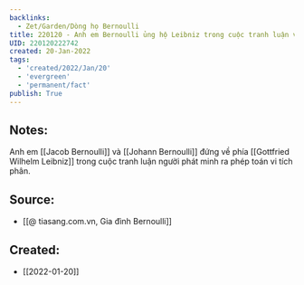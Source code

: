 ```yaml
---
backlinks:
  - Zet/Garden/Dòng họ Bernoulli
title: 220120 - Anh em Bernoulli ủng hộ Leibniz trong cuộc tranh luận với Newton về vi tích phân
UID: 220120222742
created: 20-Jan-2022
tags:
  - 'created/2022/Jan/20'
  - 'evergreen'
  - 'permanent/fact'
publish: True
---
```

## Notes:
Anh em [[Jacob Bernoulli]] và [[Johann Bernoulli]] đứng về phía [[Gottfried Wilhelm Leibniz]] trong cuộc tranh luận người phát minh ra phép toán vi tích phân.

## Source:
- [[@ tiasang.com.vn, Gia đình Bernoulli]]

## Created:
- [[2022-01-20]]
